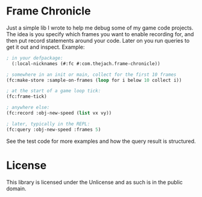 # Frame Chronicle

Just a simple lib I wrote to help me debug some of my game code projects.
The idea is you specify which frames you want to enable recording for, and then
put record statements around your code. Later on you run queries to get it out
and inspect. Example:

```lisp
; in your defpackage:
  (:local-nicknames (#:fc #:com.thejach.frame-chronicle))

; somewhere in an init or main, collect for the first 10 frames
(fc:make-store :sample-on-frames (loop for i below 10 collect i))

; at the start of a game loop tick:
(fc:frame-tick)

; anywhere else:
(fc:record :obj-new-speed (list vx vy))

; later, typically in the REPL:
(fc:query :obj-new-speed :frames 5)
```

See the test code for more examples and how the query result is structured.

# License

This library is licensed under the Unlicense and as such is in the public
domain.
